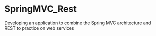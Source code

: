 # SpringMVC_Rest
Developing an application to combine the Spring MVC architecture and REST to practice on web services
